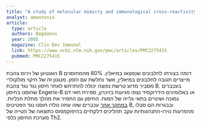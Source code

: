 ```yaml
---
title: "A study of molecular mimicry and immunological cross-reactivity between hepatitis B surface antigen and myelin mimics"
analyst: amantonio
article:
  type: article
  authors: Bogdanos
  year: 2005
  magazine: Clin Dev Immunol
  link: https://www.ncbi.nlm.nih.gov/pmc/articles/PMC2275415
  pubmed: PMC2275415
---
```


האנטיגן של וירוס צהבת B דומה בצורתו לחלבונים שנמצאו במיאלין. 60% מהמחוסנים מייצרים תגובה לחלבונים במיאלין, אשר נחלשת עם הזמן.
מנגנון זה של חיקוי מולקולרי מסביר מדוע טרשת נפוצה יכולה להתרחש לאחר חיסון נגד נגד צהבת B.
בעכברים שחוסנו בחיסון Engerix-B או באלומינים הידרוקסיד נצפו פגיעות בזיכרון, ספירת תאי דם נמוכה ושינויים בתאי גלייה של המוח. החיסון גם החמיר את מהלך מחלת הכליות.
[במחקר אחר](http://www.ncbi.nlm.nih.gov/pubmed/27501128) עכברים שזה עתה נולדו חוסנו נגד הפטיטיס B, ובבגרות הם סבלו מהפרעות נוירו-התנהגותיות עקב תהליכים דלקתיים בהיפוקמפוס כתוצאה של הטייה של מערכת החיסון כלפי Th2.
